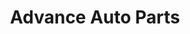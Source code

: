---
title: "Advance Auto Parts"
url: /miami/advance-auto-parts-southwest-88th-street/
shop: Autoteile
---